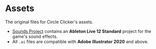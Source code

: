 # Assets

The original files for Circle Clicker's assets.

-   [Sounds Project](Sounds%20Project) contains an **Ableton Live 12 Standard** project for the game's sound effects.
-   All `.ai` files are compatible with **Adobe Illustrator 2020** and above.
